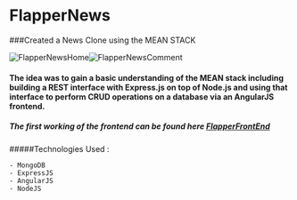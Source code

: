 FlapperNews
=====================

###Created a News Clone using the MEAN STACK

![FlapperNewsHome](https://s3.amazonaws.com/uploads.hipchat.com/119067/1211609/WrdmuXMw4jWKmmU/FlapperNewsHomeSmall.png)![FlapperNewsComment](https://s3.amazonaws.com/uploads.hipchat.com/119067/1211609/Pml7y3Catf7TMgR/FlapperNewsCommentSmall.png)

#### The idea was to gain a basic understanding of the MEAN stack including building a REST interface with Express.js on top of Node.js and using that interface to perform CRUD operations on a database via an AngularJS frontend.

##### The first working of the frontend can be found here [FlapperFrontEnd](http://github.com/scully87/FlapperFrontEnd)

#####Technologies Used :

	- MongoDB
	- ExpressJS
	- AngularJS
	- NodeJS